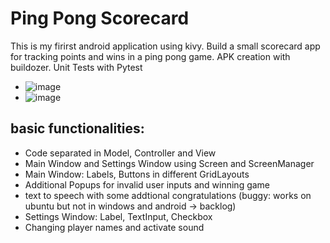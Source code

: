 # Ping Pong Scorecard

This is my firirst android application using kivy. 
Build a small scorecard app for tracking points and wins in a ping pong game.
APK creation with buildozer.
Unit Tests with Pytest

- ![image](https://github.com/matsch1/PingPongScorecard/assets/95409477/591d6da3-f8d0-4ee0-bf02-0f2c2329af40)
- ![image](https://github.com/matsch1/PingPongScorecard/assets/95409477/a89091d6-6a7a-47eb-ab82-4743e0d7c87a)


## basic functionalities:
- Code separated in Model, Controller and View
- Main Window and Settings Window using Screen and ScreenManager
- Main Window: Labels, Buttons in different GridLayouts
- Additional Popups for invalid user inputs and winning game
- text to speech with some addtional congratulations (buggy: works on ubuntu but not in windows and android -> backlog)
- Settings Window: Label, TextInput, Checkbox
- Changing player names and activate sound

